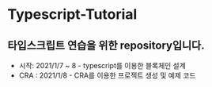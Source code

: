 # Typescript-Tutorial

## 타입스크립트 연습을 위한 repository입니다.
  * 시작: 2021/1/7 ~ 8  - typescript를 이용한 블록체인 설계
  * CRA : 2021/1/8 - CRA를 이용한 프로젝트 생성 및 예제 코드
